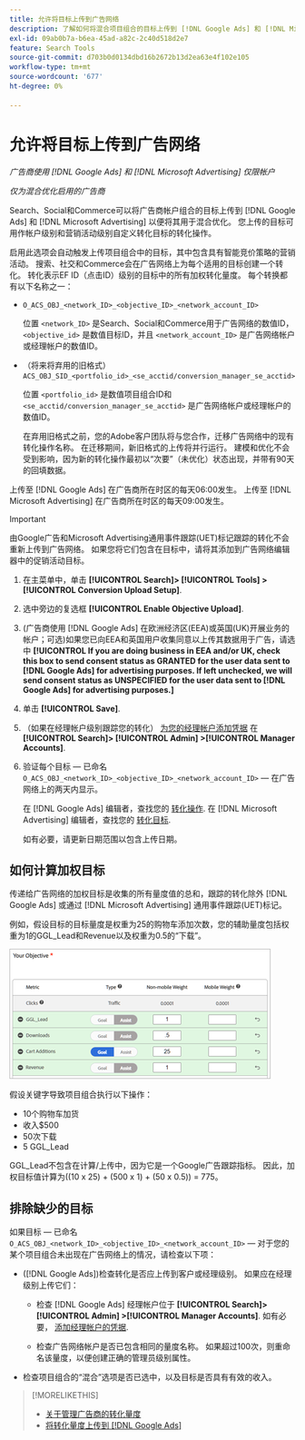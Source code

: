 ```yaml
---
title: 允许将目标上传到广告网络
description: 了解如何将混合项目组合的目标上传到 [!DNL Google Ads] 和 [!DNL Microsoft Advertising].
exl-id: 09ab0b7a-b6ea-45ad-a82c-2c40d518d2e7
feature: Search Tools
source-git-commit: d703b0d0134dbd16b2672b13d2ea63e4f102e105
workflow-type: tm+mt
source-wordcount: '677'
ht-degree: 0%

---
```


# 允许将目标上传到广告网络

*广告商使用 [!DNL Google Ads] 和 [!DNL Microsoft Advertising] 仅限帐户*

*仅为混合优化启用的广告商*

Search、Social和Commerce可以将广告商帐户组合的目标上传到 [!DNL Google Ads] 和 [!DNL Microsoft Advertising] 以便将其用于混合优化。 您上传的目标可用作帐户级别和营销活动级别自定义转化目标的转化操作。

启用此选项会自动触发上传项目组合中的目标，其中包含具有智能竞价策略的营销活动。 搜索、社交和Commerce会在广告网络上为每个适用的目标创建一个转化。 转化表示EF ID（点击ID）级别的目标中的所有加权转化量度。 每个转换都有以下名称之一：

* `O_ACS_OBJ_<network_ID>_<objective_ID>_<network_account_ID>`

  位置 `<network_ID>` 是Search、Social和Commerce用于广告网络的数值ID， `<objective_id>` 是数值目标ID，并且 `<network_account_ID>` 是广告网络帐户或经理帐户的数值ID。

* （将来将弃用的旧格式） `ACS_OBJ_SID_<portfolio_id>_<se_acctid/conversion_manager_se_acctid>`

  位置 `<portfolio_id>` 是数值项目组合ID和 `<se_acctid/conversion_manager_se_acctid>` 是广告网络帐户或经理帐户的数值ID。

  在弃用旧格式之前，您的Adobe客户团队将与您合作，迁移广告网络中的现有转化操作名称。 在迁移期间，新旧格式的上传将并行运行。 建模和优化不会受到影响，因为新的转化操作最初以“次要”（未优化）状态出现，并带有90天的回填数据。

上传至 [!DNL Google Ads] 在广告商所在时区的每天06:00发生。 上传至 [!DNL Microsoft Advertising] 在广告商所在时区的每天09:00发生。

>[!IMPORTANT]
>
>由Google广告和Microsoft Advertising通用事件跟踪(UET)标记跟踪的转化不会重新上传到广告网络。 如果您将它们包含在目标中，请将其添加到广告网络编辑器中的促销活动目标。

<!--
>[!IMPORTANT]
>
>Objectives for hybrid portfolios may include conversion goals from multiple ad networks and other types of conversion metrics. However, the individual campaigns in the portfolio can't include conversion goals that aren't included in the portfolio's objective; using additional conversion goals may impact portfolio performance.
-->

<!-- Can conversions from events triggered on other ad networks be included in the portfolio (and just be ignored)? -->

1. 在主菜单中，单击 **[!UICONTROL Search]> [!UICONTROL Tools] >[!UICONTROL Conversion Upload Setup]**.

1. 选中旁边的复选框 **[!UICONTROL Enable Objective Upload]**.

1. (广告商使用 [!DNL Google Ads] 在欧洲经济区(EEA)或英国(UK)开展业务的帐户；可选)如果您已向EEA和英国用户收集同意以上传其数据用于广告，请选中 **[!UICONTROL If you are doing business in EEA and/or UK, check this box to send consent status as GRANTED for the user data sent to [!DNL Google Ads] for advertising purposes. If left unchecked, we will send consent status as UNSPECIFIED for the user data sent to [!DNL Google Ads] for advertising purposes.]**

1. 单击 **[!UICONTROL Save]**.

1. （如果在经理帐户级别跟踪您的转化） [为您的经理帐户添加凭据](/help/search-social-commerce/admin/manager-accounts.md) 在 **[!UICONTROL Search]> [!UICONTROL Admin] >[!UICONTROL Manager Accounts]**.

1. 验证每个目标 — 已命名 `O_ACS_OBJ_<network_ID>_<objective_ID>_<network_account_ID>`  — 在广告网络上的两天内显示。

   在 [!DNL Google Ads] 编辑者，查找您的 [转化操作](https://support.google.com/google-ads/answer/11461796). 在 [!DNL Microsoft Advertising] 编辑者，查找您的 [转化目标](https://help.ads.microsoft.com/#apex/ads/en/56709).

   如有必要，请更新日期范围以包含上传日期。

## 如何计算加权目标

传递给广告网络的加权目标是收集的所有量度值的总和，跟踪的转化除外 [!DNL Google Ads] 或通过 [!DNL Microsoft Advertising] 通用事件跟踪(UET)标记。

例如，假设目标的目标量度是权重为25的购物车添加次数，您的辅助量度包括权重为1的GGL_Lead和Revenue以及权重为0.5的“下载”。

![加权目标的示例](/help/search-social-commerce/assets/objective-example.png "加权目标的示例")

假设关键字导致项目组合执行以下操作：

* 10个购物车加货
* 收入$500
* 50次下载
* 5 GGL_Lead

GGL_Lead不包含在计算/上传中，因为它是一个Google广告跟踪指标。 因此，加权目标值计算为((10 x 25) + (500 x 1) + (50 x 0.5)) = 775。

## 排除缺少的目标

如果目标 — 已命名 `O_ACS_OBJ_<network_ID>_<objective_ID>_<network_account_ID>`  — 对于您的某个项目组合未出现在广告网络上的情况，请检查以下项：

* ([!DNL Google Ads])检查转化是否应上传到客户或经理级别。 如果应在经理级别上传它们：

   * 检查 [!DNL Google Ads] 经理帐户位于 **[!UICONTROL Search]> [!UICONTROL Admin] >[!UICONTROL Manager Accounts]**. 如有必要， [添加经理帐户的凭据](/help/search-social-commerce/admin/manager-accounts.md).

   * 检查广告网络帐户是否已包含相同的量度名称。 如果超过100次，则重命名该量度，以便创建正确的管理员级别属性。

* 检查项目组合的“混合”选项是否已选中，以及目标是否具有有效的收入。

>[!MORELIKETHIS]
>
>* [关于管理广告商的转化量度](/help/search-social-commerce/admin/conversion-metrics/conversion-metric-about.md)
>* [将转化量度上传到 [!DNL Google Ads]](conversion-metrics-upload-to-google.md)
